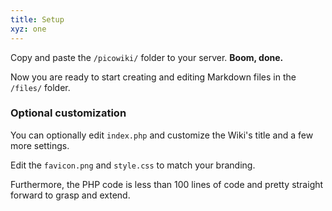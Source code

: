 ```yaml
---
title: Setup
xyz: one
---
```

Copy and paste the `/picowiki/` folder to your server. **Boom, done.**

Now you are ready to start creating and editing Markdown files in the `/files/` folder.

### Optional customization

You can optionally edit `index.php` and customize the Wiki's title and a few more settings.

Edit the `favicon.png` and `style.css` to match your branding.

Furthermore, the PHP code is less than 100 lines of code and pretty straight forward to grasp and extend.